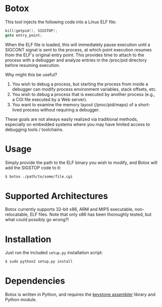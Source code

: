 Botox
=====

This tool injects the following code into a Linux ELF file:

```C
kill(getpid(), SIGSTOP);
goto entry_point;
```

When the ELF file is loaded, this will immediately pause execution until a SIGCONT signal is sent to the process, at which point execution resumes from the ELF's original entry point.
This provides time to attach to the process with a debugger and analyze entries in the /proc/pid directory before resuming execution.

Why might this be useful?

1. You wish to debug a process, but starting the process from inside a debugger can modify process environment variables, stack offsets, etc.
2. You wish to debug a process that is executed by another process (e.g., a CGI file executed by a Web server).
3. You want to examine the memory layout (/proc/pid/maps) of a short-lived process without requiring a debugger.

These goals are not always easily realized via traditional methods, especially on embedded systems where you may have limited access to debugging tools / toolchains.

Usage
=====

Simply provide the path to the ELF binary you wish to modify, and Botox will add the SIGSTOP code to it:

```bash
$ botox ./path/to/some/file.cgi
```

Supported Architectures
=======================

Botox currently supports 32-bit x86, ARM and MIPS executable, non-relocatable, ELF files. Note that only x86 has been thoroughly tested, but what could possibly go wrong?!

Installation
============

Just run the included `setup.py` installation script:

```bash
$ sudo python2 setup.py install
```

Dependencies
============

Botox is written in Python, and requires the [keystone assembler](http://www.keystone-engine.org/) library and Python module.

